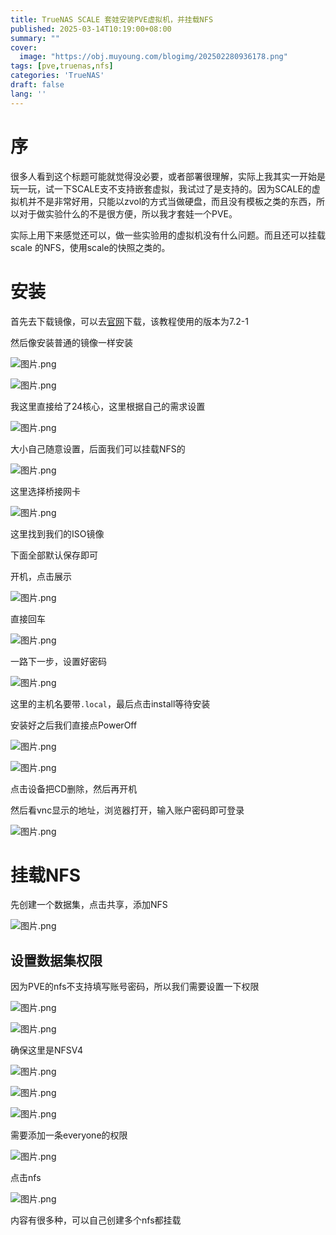 ```yaml
---
title: TrueNAS SCALE 套娃安装PVE虚拟机，并挂载NFS
published: 2025-03-14T10:19:00+08:00
summary: ""
cover:
  image: "https://obj.muyoung.com/blogimg/202502280936178.png"
tags: [pve,truenas,nfs]
categories: 'TrueNAS'
draft: false 
lang: ''
---
```


# 序

很多人看到这个标题可能就觉得没必要，或者部署很理解，实际上我其实一开始是玩一玩，试一下SCALE支不支持嵌套虚拟，我试过了是支持的。因为SCALE的虚拟机并不是非常好用，只能以zvol的方式当做硬盘，而且没有模板之类的东西，所以对于做实验什么的不是很方便，所以我才套娃一个PVE。

实际上用下来感觉还可以，做一些实验用的虚拟机没有什么问题。而且还可以挂载scale 的NFS，使用scale的快照之类的。

# 安装

首先去下载镜像，可以去[官网](https://www.proxmox.com/en/downloads)下载，该教程使用的版本为7.2-1

然后像安装普通的镜像一样安装

![图片.png](https://obj.muyoung.com/blogimg/20250314103120382.png)

![图片.png](https://obj.muyoung.com/blogimg/20250314103124162.png)

我这里直接给了24核心，这里根据自己的需求设置

![图片.png](https://obj.muyoung.com/blogimg/20250314103125381.png)

大小自己随意设置，后面我们可以挂载NFS的

![图片.png](https://obj.muyoung.com/blogimg/20250314103134173.png)

这里选择桥接网卡

![图片.png](https://obj.muyoung.com/blogimg/20250314103138143.png)

这里找到我们的ISO镜像

下面全部默认保存即可

开机，点击展示

![图片.png](https://obj.muyoung.com/blogimg/20250314103139936.png)

直接回车

![图片.png](https://obj.muyoung.com/blogimg/20250314103146717.png)

一路下一步，设置好密码

![图片.png](https://obj.muyoung.com/blogimg/20250314103151762.png)

这里的主机名要带`.local`，最后点击install等待安装

安装好之后我们直接点PowerOff

![图片.png](https://obj.muyoung.com/blogimg/20250314103156991.png)

![图片.png](https://obj.muyoung.com/blogimg/20250314103200510.png)


点击设备把CD删除，然后再开机

然后看vnc显示的地址，浏览器打开，输入账户密码即可登录

![图片.png](https://obj.muyoung.com/blogimg/20250314103202032.png)

# 挂载NFS

先创建一个数据集，点击共享，添加NFS

![图片.png](https://obj.muyoung.com/blogimg/20250314103204378.png)

## 设置数据集权限

因为PVE的nfs不支持填写账号密码，所以我们需要设置一下权限

![图片.png](https://obj.muyoung.com/blogimg/20250314103214047.png)

![图片.png](https://obj.muyoung.com/blogimg/20250314103209915.png)

确保这里是NFSV4

![图片.png](https://obj.muyoung.com/blogimg/20250314103207329.png)

![图片.png](https://www.truenasscale.com/usr/uploads/2022/05/2235625831.png)

![图片.png](https://obj.muyoung.com/blogimg/20250314103219064.png)

需要添加一条everyone的权限

![图片.png](https://obj.muyoung.com/blogimg/20250314103221157.png)

点击nfs

![图片.png](https://obj.muyoung.com/blogimg/20250314103222951.png)

内容有很多种，可以自己创建多个nfs都挂载